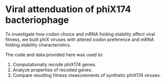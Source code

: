 # Viral attenduation of phiX174 bacteriophage

To investigate how codon choice and mRNA folding stability affect viral fitness, we built phiX viruses with altered codon preference and mRNA folding stability characteristics.

The code and data provided here was used to:
1. Computationally recode phiX174 genes.
2. Analyze properties of recoded genes.
3. Compare resulting fitness measurements of synthetic phiX174 viruses.
